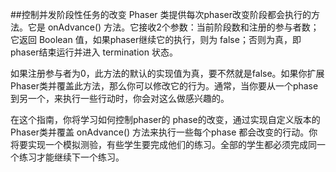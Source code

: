 ##控制并发阶段性任务的改变
Phaser 类提供每次phaser改变阶段都会执行的方法。它是 onAdvance() 方法。它接收2个参数：当前阶段数和注册的参与者数；它返回 Boolean 值，如果phaser继续它的执行，则为 false；否则为真，即phaser结束运行并进入 termination 状态。

如果注册参与者为0，此方法的默认的实现值为真，要不然就是false。如果你扩展Phaser类并覆盖此方法，那么你可以修改它的行为。通常，当你要从一个phase到另一个，来执行一些行动时，你会对这么做感兴趣的。

在这个指南，你将学习如何控制phaser的 phase的改变，通过实现自定义版本的 Phaser类并覆盖 onAdvance() 方法来执行一些每个phase 都会改变的行动。你将要实现一个模拟测验，有些学生要完成他们的练习。全部的学生都必须完成同一个练习才能继续下一个练习。